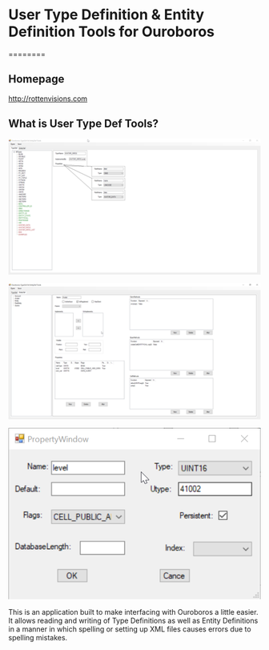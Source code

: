 # User Type Definition & Entity Definition Tools for Ouroboros
========

## Homepage

http://rottenvisions.com

## What is User Type Def Tools?

![Type](https://raw.githubusercontent.com/RottenVisions/utdtools/master/readme-src/type.png)

![Entity](https://raw.githubusercontent.com/RottenVisions/utdtools/master/readme-src/entity.png)

![Property](https://raw.githubusercontent.com/RottenVisions/utdtools/master/readme-src/property.png)

This is an application built to make interfacing with Ouroboros a little easier.
It allows reading and writing of Type Definitions as well as Entity Definitions
in a manner in which spelling or setting up XML files causes errors due to spelling
mistakes.
